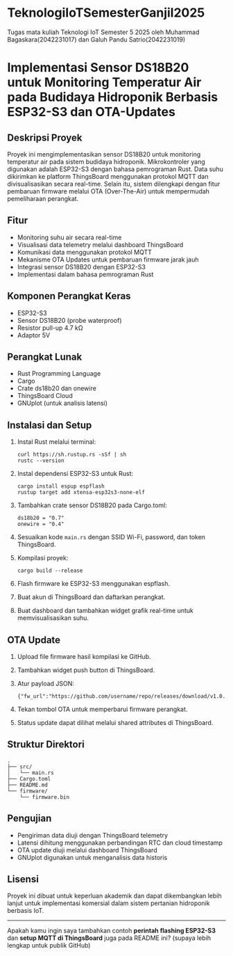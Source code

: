 # TeknologiIoTSemesterGanjil2025
Tugas mata kuliah Teknologi IoT Semester 5 2025 oleh Muhammad Bagaskara(2042231017) dan Galuh Pandu Satrio(2042231019)

# Implementasi Sensor DS18B20 untuk Monitoring Temperatur Air pada Budidaya Hidroponik Berbasis ESP32-S3 dan OTA-Updates

## Deskripsi Proyek

Proyek ini mengimplementasikan sensor DS18B20 untuk monitoring temperatur air pada sistem budidaya hidroponik. Mikrokontroler yang digunakan adalah ESP32-S3 dengan bahasa pemrograman Rust. Data suhu dikirimkan ke platform ThingsBoard menggunakan protokol MQTT dan divisualisasikan secara real-time. Selain itu, sistem dilengkapi dengan fitur pembaruan firmware melalui OTA (Over-The-Air) untuk mempermudah pemeliharaan perangkat.

## Fitur

* Monitoring suhu air secara real-time
* Visualisasi data telemetry melalui dashboard ThingsBoard
* Komunikasi data menggunakan protokol MQTT
* Mekanisme OTA Updates untuk pembaruan firmware jarak jauh
* Integrasi sensor DS18B20 dengan ESP32-S3
* Implementasi dalam bahasa pemrograman Rust

## Komponen Perangkat Keras

* ESP32-S3
* Sensor DS18B20 (probe waterproof)
* Resistor pull-up 4.7 kΩ
* Adaptor 5V

## Perangkat Lunak

* Rust Programming Language
* Cargo
* Crate ds18b20 dan onewire
* ThingsBoard Cloud
* GNUplot (untuk analisis latensi)

## Instalasi dan Setup

1. Instal Rust melalui terminal:

   ```
   curl https://sh.rustup.rs -sSf | sh
   rustc --version
   ```
2. Instal dependensi ESP32-S3 untuk Rust:

   ```
   cargo install espup espflash
   rustup target add xtensa-esp32s3-none-elf
   ```
3. Tambahkan crate sensor DS18B20 pada Cargo.toml:

   ```
   ds18b20 = "0.7"
   onewire = "0.4"
   ```
4. Sesuaikan kode `main.rs` dengan SSID Wi-Fi, password, dan token ThingsBoard.
5. Kompilasi proyek:

   ```
   cargo build --release
   ```
6. Flash firmware ke ESP32-S3 menggunakan espflash.
7. Buat akun di ThingsBoard dan daftarkan perangkat.
8. Buat dashboard dan tambahkan widget grafik real-time untuk memvisualisasikan suhu.

## OTA Update

1. Upload file firmware hasil kompilasi ke GitHub.
2. Tambahkan widget push button di ThingsBoard.
3. Atur payload JSON:

   ```
   {"fw_url":"https://github.com/username/repo/releases/download/v1.0.0/firmware.bin"}
   ```
4. Tekan tombol OTA untuk memperbarui firmware perangkat.
5. Status update dapat dilihat melalui shared attributes di ThingsBoard.

## Struktur Direktori

```
.
├── src/
│   └── main.rs
├── Cargo.toml
├── README.md
└── firmware/
    └── firmware.bin
```

## Pengujian

* Pengiriman data diuji dengan ThingsBoard telemetry
* Latensi dihitung menggunakan perbandingan RTC dan cloud timestamp
* OTA update diuji melalui dashboard ThingsBoard
* GNUplot digunakan untuk menganalisis data historis

## Lisensi

Proyek ini dibuat untuk keperluan akademik dan dapat dikembangkan lebih lanjut untuk implementasi komersial dalam sistem pertanian hidroponik berbasis IoT.

---

Apakah kamu ingin saya tambahkan contoh **perintah flashing ESP32-S3** dan **setup MQTT di ThingsBoard** juga pada README ini? (supaya lebih lengkap untuk publik GitHub)
